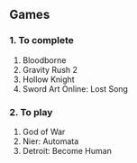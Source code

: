 ## Games

### 1. To complete
  1. Bloodborne
  2. Gravity Rush 2
  3. Hollow Knight
  4. Sword Art Online: Lost Song
  
### 2. To play
  1. God of War
  2. Nier: Automata
  3. Detroit: Become Human
